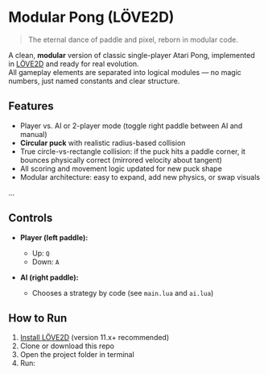 # Modular Pong (LÖVE2D)

> The eternal dance of paddle and pixel, reborn in modular code.

A clean, **modular** version of classic single-player Atari Pong, implemented in [LÖVE2D](https://love2d.org/) and ready for real evolution.  
All gameplay elements are separated into logical modules — no magic numbers, just named constants and clear structure.

## Features

- Player vs. AI or 2-player mode (toggle right paddle between AI and manual)
- **Circular puck** with realistic radius-based collision
- True circle-vs-rectangle collision: if the puck hits a paddle corner, it bounces physically correct (mirrored velocity about tangent)
- All scoring and movement logic updated for new puck shape
- Modular architecture: easy to expand, add new physics, or swap visuals

...

## Controls

- **Player (left paddle):**  
  - Up: `Q`  
  - Down: `A`

- **AI (right paddle):**  
  - Chooses a strategy by code (see `main.lua` and `ai.lua`)

## How to Run

1. [Install LÖVE2D](https://love2d.org/) (version 11.x+ recommended)
2. Clone or download this repo
3. Open the project folder in terminal
4. Run:

